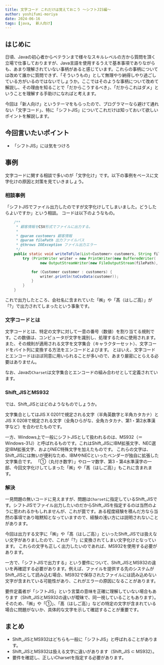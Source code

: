 ```yaml
---
title: 文字コード これだけは覚えておこう ～シフトJIS編～
author: yoshifumi-moriya
date: 2024-06-16
tags: [java,  新人向け]
---
```


## はじめに

日頃、Javaの初心者からベテランまで様々なスキルレベルの方から質問を頂く立場で仕事しておりますが、Java言語を使用するうえで基本事項でありながらも、あまり理解されていない事柄があると感じています。これらの事柄については改めて誰かに質問できず、「そういうもの」として無理やり納得しやり過ごしている方がいるのではないでしょうか。ここではそのような事柄について改めて解説し、その理由を知ることで「だからこうするべき」、「だからこれはダメ」ということを理解する手助けになればと考えます。

今回は「新人向け」というテーマをもらったので、プログラマーなら避けて通れない「文字コード」、特に「シフトJIS」についてこれだけは知っておいて欲しいポイントを解説します。

## 今回言いたいポイント

* 「シフトJIS」には気をつけろ

## 事例

文字コードに関する相談で多いのが「文字化け」です。以下の事例をベースに文字化けの原因と対策を見ていきましょう。

### 相談事例

「シフトJISでファイル出力したのですが文字化けしてしまいました。どうしたらよいですか」という相談。
コードは以下のようなもの。

```java
    /**
     * 顧客情報をCSV形式でファイルに出力する。
     * 
     * @param customers 顧客情報
     * @param filePath 出力ファイルパス
     * @throws IOException ファイル出力エラー
     */
    public static void writeToFile(List<Customer> customers, String filePath) throws IOException {
        try (PrintWriter writer = new PrintWriter(new BufferedWriter(
                new OutputStreamWriter(new FileOutputStream(filePath), Charset.forName("Shift_JIS"))))) {

            for (Customer customer : customers) {
                writer.println(toCsvData(customer));
            }
        }
    }
```

これで出力したところ、会社名に含まれていた「㈱」や「髙（はしご高）」が「&quest;」で出力されてしまったという事象です。

### 文字コードとは

文字コードとは、特定の文字に対して一意の番号（数値）を割り当てる規則です。この数値は、コンピュータが文字を識別し、処理するために使用されます。
また、その規則が適用される文字を文字集合（キャラクターセット）、文字コードをバイト列に変換する方法をエンコードとよびます。
とはいえ、文字コードとエンコードはほぼ同意に用いられることが多いので、あまり厳密にとらえる必要はありません。

なお、Javaの`Charset`は文字集合とエンコードの組み合わせとして定義されています。

### Shift_JISとMS932

では、Shift_JISとはどのようなものでしょうか。

文字集合としてはJIS X 0201で規定される文字（半角英数字と半角カタカナ）とJIS X 0208で規定される文字（全角ひらがな、全角カタカナ、第1・第2水準漢字など）を合わせたものです。

一方、Windows上で一般にシフトJISとして扱われるのは、MS932（＝Windows-31J）と呼ばれるものです。これはShift_JISにIBM拡張文字、NEC選定IBM拡張文字、およびNEC特殊文字を加えたものです。
これらの文字は、Shift_JISには無いが便利なため、IBMやNECといったベンダーが独自に拡張した文字集合です。
「①（丸付き数字）」やローマ数字、第3・第4水準漢字の一部、今回文字化けしてしまった「㈱」や「髙（はしご高）」もこれに含まれます。

### 解決

一見問題の無いコードに見えますが、問題は`Charset`に指定しているShift_JISです。シフトJISでファイル出力したいのだからShift_JISを指定するのは当然のように思われるかもしれませんが、これが罠です。ある程度経験を積んだ方なら当然の事項であり暗黙知となっていますので、経験の浅い方には説明されないことがあります。

今回は出力する文字に「㈱」や「髙（はしご高）」といったShift_JISでは扱えない文字がありましたので、これが「&quest;」に変換されてしまい文字化けとなっています。
これらの文字も正しく出力したいのであれば、MS932を使用する必要があります。

一方で、「シフトJISで出力する」という要件について、Shift_JISとMS932の違いを再確認する必要があります。例えば、ファイルを提供する先のシステムがShift_JISとして読み込む場合、MS932で保存されたファイルには読み込めない文字が含まれている可能性があり、これがエラーの原因になることがあります。

要件定義者が「シフトJIS」という言葉の意味を正確に理解していない場合もあります（Shift_JISとMS932の違いが曖昧で、同一視していることもあります）。
そのため、「㈱」や「①」、「髙（はしご高）」などの特定の文字が含まれている場合に問題がないか、具体的な文字を示して確認することが重要です。

## まとめ

* Shift_JISとMS932はどちらも一般に「シフトJIS」と呼ばれることがあります。
* Shift_JISとMS932は扱える文字に違いがあります（Shift_JIS ⊂ MS932）。
* 要件を確認し、正しいCharsetを指定する必要があります。
